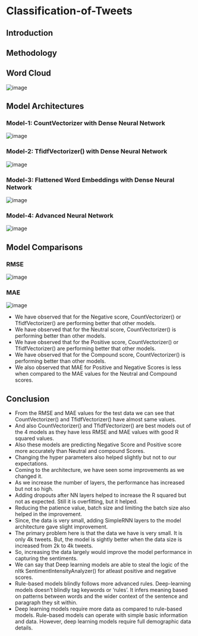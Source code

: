 # Classification-of-Tweets
## Introduction
## Methodology
## Word Cloud
  ![image](https://user-images.githubusercontent.com/48169929/226206741-dc138c95-79b3-40fc-8bdd-03513aa8aea1.png)
## Model Architectures
### Model-1: CountVectorizer with Dense Neural Network
  ![image](https://user-images.githubusercontent.com/48169929/226206703-d7dbb38b-4e4f-4378-a61f-830faa78ebd7.png)
### Model-2: TfidfVectorizer() with Dense Neural Network
  ![image](https://user-images.githubusercontent.com/48169929/226206685-c49b28c5-e809-459c-a892-da620c6c7b28.png)
### Model-3: Flattened Word Embeddings with Dense Neural Network
  ![image](https://user-images.githubusercontent.com/48169929/226206669-38140c98-d643-4875-8fe0-333fa974ce91.png)
### Model-4: Advanced Neural Network
  ![image](https://user-images.githubusercontent.com/48169929/226206654-a87a0174-ba55-427a-b89e-71cf835ca6aa.png)
## Model Comparisons
### RMSE
  ![image](https://user-images.githubusercontent.com/48169929/226206316-73b7dcc5-1dcc-435b-8f4d-54fd89d148ee.png)
### MAE
  ![image](https://user-images.githubusercontent.com/48169929/226206336-f83f867b-1044-42e9-bc88-7e8f5a82b28a.png)
* We have observed that for the Negative score, CountVectorizer() or TfidfVectorizer() are performing better that other models.
* We have observed that for the Neutral score, CountVectorizer() is performing better than other models.
* We have observed that for the Positive score, CountVectorizer() or TfidfVectorizer() are performing better that other models.
* We have observed that for the Compound score, CountVectorizer() is 
performing better than other models.
* We also observed that MAE for Positive and Negative Scores is less when compared to the MAE values for the Neutral and Compound scores.
## Conclusion
* From the RMSE and MAE values for the test data we can see that CountVectorizer() and TfidfVectorizer() have almost same values. 
* And also CountVectorizer() and TfidfVectorizer() are best models out of the 4 models as they have less RMSE and MAE values with good R squared values.
* Also these models are predicting Negative Score and Positive score more accurately than Neutral and compound Scores.
* Changing the hyper parameters also helped slightly but not to our expectations.
* Coming to the architecture, we have seen some improvements as we changed it.
* As we increase the number of layers, the performance has increased but not so high.
* Adding dropouts after NN layers helped to increase the R squared but not as expected. Still it is overfitting, but it helped.
* Reducing the patience value, batch size and limiting the batch size also helped in the improvement.
* Since, the data is very small, adding SimpleRNN layers to the model architecture gave slight improvement.
* The primary problem here is that the data we have is very small. It is only 4k tweets. But, the model is sightly better when the data size is increased from 2k to 4k tweets.
* So, increasing the data largely would improve the model performance in capturing the sentiments. 
* We can say that Deep learning models are able to steal the logic of the nltk SentimentIntensityAnalyzer() for atleast positive and negative scores.
* Rule-based models blindly follows more advanced rules. Deep-learning models doesn’t blindly tag keywords or ‘rules’. It infers meaning based on patterns between words and the wider context of the sentence and paragraph they sit within. 
* Deep learning models require more data as compared to rule-based models. Rule-based models can operate with simple basic information and data. However, deep learning models require full demographic data details.
